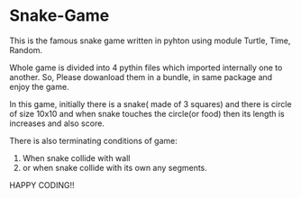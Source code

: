 # Snake-Game

This is the famous snake game written in pyhton using module Turtle, Time, Random.

Whole game is divided into 4 pythin files which imported internally one to another. So, Please dowanload them in a bundle, in same package and enjoy the game.

In this game, initially there is a snake( made of 3 squares) and there is circle of size 10x10 and when snake touches the circle(or food) then its length is increases and also score.

There is also terminating conditions of game: 
 1. When snake collide with wall
 2. or when snake collide with its own any segments.


HAPPY CODING!!

